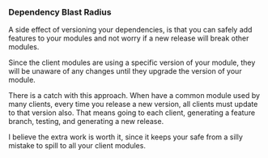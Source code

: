 ### Dependency Blast Radius

A side effect of versioning your dependencies, is that you can safely add features to your modules and not worry if a new release will break other modules. 

Since the client modules are using a specific version of your module, they will be unaware of any changes until they upgrade the version of your module.

There is a catch with this approach. When have a common module used by many clients, every time you release a new version, all clients must update to that version also. That means going to each client, generating a feature branch, testing, and generating a new release.

I believe the extra work is worth it, since it keeps your safe from a silly mistake to spill to all your client modules.